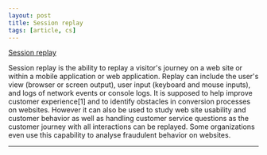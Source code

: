 ```yaml
---
layout: post
title: Session replay
tags: [article, cs]
---
```


<!--more-->

[Session replay](https://en.wikipedia.org/wiki/Session_replay)

Session replay is the ability to replay a visitor's journey on a web site or within a mobile application or web application. Replay can include the user's view (browser or screen output), user input (keyboard and mouse inputs), and logs of network events or console logs. It is supposed to help improve customer experience[1] and to identify obstacles in conversion processes on websites. However it can also be used to study web site usability and customer behavior as well as handling customer service questions as the customer journey with all interactions can be replayed. Some organizations even use this capability to analyse fraudulent behavior on websites.

---